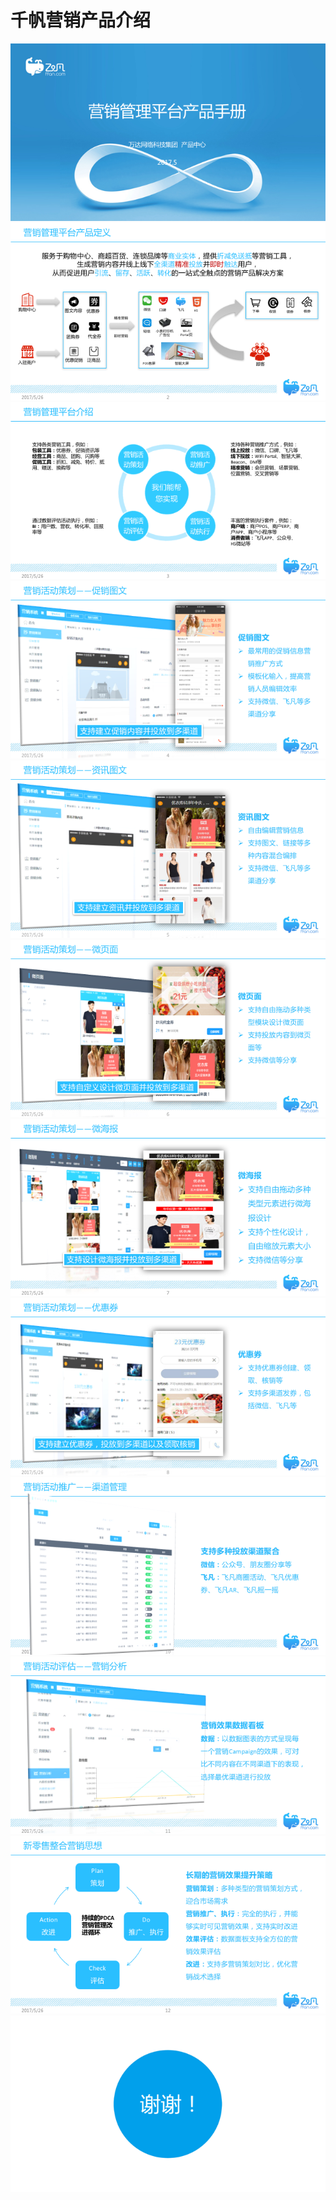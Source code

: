 # 千帆营销产品介绍

![](img/大千帆/营销产品说明/幻灯片01.png)
![](img/大千帆/营销产品说明/幻灯片02.png)
![](img/大千帆/营销产品说明/幻灯片03.png)
![](img/大千帆/营销产品说明/幻灯片04.png)
![](img/大千帆/营销产品说明/幻灯片05.png)
![](img/大千帆/营销产品说明/幻灯片06.png)
![](img/大千帆/营销产品说明/幻灯片07.png)
![](img/大千帆/营销产品说明/幻灯片08.png)
![](img/大千帆/营销产品说明/幻灯片10.png)
![](img/大千帆/营销产品说明/幻灯片11.png)
![](img/大千帆/营销产品说明/幻灯片12.png)
![](img/大千帆/营销产品说明/幻灯片13.png)